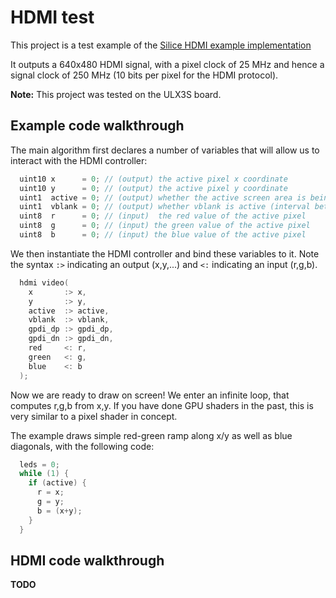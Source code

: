 # HDMI test

This project is a test example of the [Silice HDMI example implementation](../common/hdmi.ice)

It outputs a 640x480 HDMI signal, with a pixel clock of 25 MHz and hence a signal clock of 250 MHz (10 bits per pixel for the HDMI protocol).

**Note:** This project was tested on the ULX3S board.

## Example code walkthrough

The main algorithm first declares a number of variables that will allow 
us to interact with the HDMI controller:

```c
  uint10 x      = 0; // (output) the active pixel x coordinate
  uint10 y      = 0; // (output) the active pixel y coordinate
  uint1  active = 0; // (output) whether the active screen area is being drawn
  uint1  vblank = 0; // (output) whether vblank is active (interval between frames)
  uint8  r      = 0; // (input)  the red value of the active pixel
  uint8  g      = 0; // (input) the green value of the active pixel
  uint8  b      = 0; // (input) the blue value of the active pixel
```

We then instantiate the HDMI controller and bind these variables to it. Note the syntax `:>` indicating an output (x,y,...) and `<:` indicating an input (r,g,b).

```c
  hdmi video(
    x       :> x,
    y       :> y,
    active  :> active,
    vblank  :> vblank,
    gpdi_dp :> gpdi_dp,
    gpdi_dn :> gpdi_dn,
    red     <: r,
    green   <: g,
    blue    <: b
  );
```

Now we are ready to draw on screen! We enter an infinite loop, that computes r,g,b from x,y. If you have
done GPU shaders in the past, this is very similar to a pixel shader in concept.

The example draws simple red-green ramp along x/y as well as blue diagonals, with the following code:

```c
  leds = 0;
  while (1) { 
    if (active) {
      r = x;
      g = y;
      b = (x+y);
    }    
  }
```  

## HDMI code walkthrough

**TODO**
